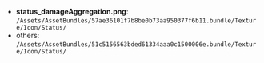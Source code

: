 * **status_damageAggregation.png**: `/Assets/AssetBundles/57ae36101f7b8be0b73aa950377f6b11.bundle/Texture/Icon/Status/`
* others: `/Assets/AssetBundles/51c5156563bded61334aaa0c1500006e.bundle/Texture/Icon/Status/`
